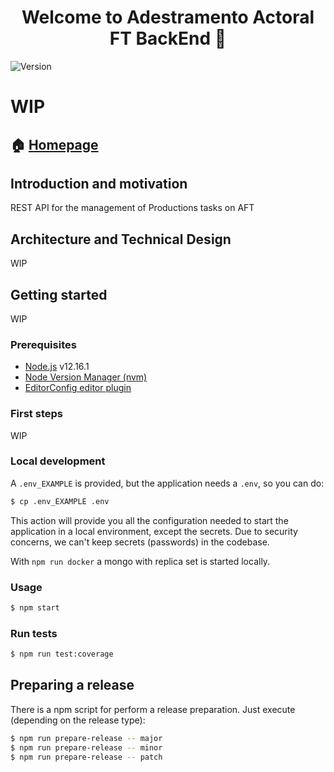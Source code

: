 <h1 align="center">Welcome to Adestramento Actoral FT BackEnd 👋</h1>
<p>
  <img alt="Version" src="https://img.shields.io/badge/version-0.1.0-blue.svg?cacheSeconds=2592000" />
    <!-- <img alt="Documentation" src="https://img.shields.io/badge/documentation-yes-brightgreen.svg" target="_blank" /> -->
  </a>
</p>

# WIP

## 🏠 [Homepage](https://github.com/vinjatovix/AFT-back)

## Introduction and motivation

REST API for the management of Productions tasks on AFT
## Architecture and Technical Design
WIP

## Getting started
WIP

### Prerequisites

- [Node.js](https://nodejs.org/es/) v12.16.1
- [Node Version Manager (nvm)](https://github.com/nvm-sh/nvm)
- [EditorConfig editor plugin](https://marketplace.visualstudio.com/items?itemName=EditorConfig.EditorConfig)

### First steps
WIP

### Local development

A `.env_EXAMPLE` is provided, but the application needs a `.env`, so you can do:

```sh
$ cp .env_EXAMPLE .env
```

This action will provide you all the configuration needed to start the application in a local environment, except the secrets.
Due to security concerns, we can't keep secrets (passwords) in the codebase.

With `npm run docker` a mongo with replica set is started locally.

### Usage

```sh
$ npm start
```

### Run tests

```sh
$ npm run test:coverage
```
<!--
### Folder structure

### Project URLs

#### Swagger

#### Validation Checks

### Useful links

### Log management, Metrics and Tracing -->

## Preparing a release

There is a npm script for perform a release preparation. Just execute (depending on the release type):

```sh
$ npm run prepare-release -- major
$ npm run prepare-release -- minor
$ npm run prepare-release -- patch
```
<!-- ## Contributors

## 🤝 Contributing -->
